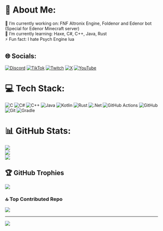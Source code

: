 # 💫 About Me:
🔭 I’m currently working on: FNF Altronix Engine, Foldenor and Edenor bot (Special for Edenor Minecraft server)<br>🌱 I’m currently learning: Haxe, C#, C++, Java, Rust<br>⚡ Fun fact: I hate Psych Engine lua


## 🌐 Socials:
[![Discord](https://img.shields.io/badge/Discord-%237289DA.svg?logo=discord&logoColor=white)](https://discord.gg/https://discord.com/users/324794944042565643) [![TikTok](https://img.shields.io/badge/TikTok-%23000000.svg?logo=TikTok&logoColor=white)](https://tiktok.com/@AltronMaxX) [![Twitch](https://img.shields.io/badge/Twitch-%239146FF.svg?logo=Twitch&logoColor=white)](https://twitch.tv/AltronMaxX2) [![X](https://img.shields.io/badge/X-black.svg?logo=X&logoColor=white)](https://x.com/AltronMaxX) [![YouTube](https://img.shields.io/badge/YouTube-%23FF0000.svg?logo=YouTube&logoColor=white)](https://youtube.com/@altronmaxx) 

# 💻 Tech Stack:
![C](https://img.shields.io/badge/c-%2300599C.svg?style=for-the-badge&logo=c&logoColor=white) ![C#](https://img.shields.io/badge/c%23-%23239120.svg?style=for-the-badge&logo=csharp&logoColor=white) ![C++](https://img.shields.io/badge/c++-%2300599C.svg?style=for-the-badge&logo=c%2B%2B&logoColor=white) ![Java](https://img.shields.io/badge/java-%23ED8B00.svg?style=for-the-badge&logo=openjdk&logoColor=white) ![Kotlin](https://img.shields.io/badge/kotlin-%237F52FF.svg?style=for-the-badge&logo=kotlin&logoColor=white) ![Rust](https://img.shields.io/badge/rust-%23000000.svg?style=for-the-badge&logo=rust&logoColor=white) ![.Net](https://img.shields.io/badge/.NET-5C2D91?style=for-the-badge&logo=.net&logoColor=white) ![GitHub Actions](https://img.shields.io/badge/github%20actions-%232671E5.svg?style=for-the-badge&logo=githubactions&logoColor=white) ![GitHub](https://img.shields.io/badge/github-%23121011.svg?style=for-the-badge&logo=github&logoColor=white) ![Git](https://img.shields.io/badge/git-%23F05033.svg?style=for-the-badge&logo=git&logoColor=white) ![Gradle](https://img.shields.io/badge/Gradle-02303A.svg?style=for-the-badge&logo=Gradle&logoColor=white)
# 📊 GitHub Stats:
![](https://github-readme-stats.vercel.app/api?username=AltronMaxX&theme=neon&hide_border=false&include_all_commits=true&count_private=true)<br/>
![](https://github-readme-streak-stats.herokuapp.com/?user=AltronMaxX&theme=neon&hide_border=false)<br/>
![](https://github-readme-stats.vercel.app/api/top-langs/?username=AltronMaxX&theme=neon&hide_border=false&include_all_commits=true&count_private=true&layout=compact)

## 🏆 GitHub Trophies
![](https://github-profile-trophy.vercel.app/?username=AltronMaxX&theme=neon&no-frame=false&no-bg=true&margin-w=4)

### 🔝 Top Contributed Repo
![](https://github-contributor-stats.vercel.app/api?username=AltronMaxX&limit=5&theme=neon&combine_all_yearly_contributions=true)

---
[![](https://visitcount.itsvg.in/api?id=AltronMaxX&icon=2&color=8)](https://visitcount.itsvg.in)

<!-- Proudly created with GPRM ( https://gprm.itsvg.in ) -->
